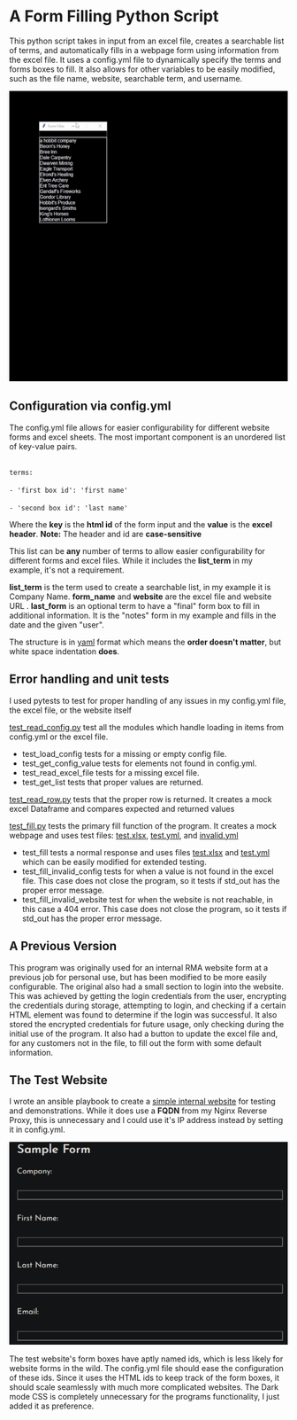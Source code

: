 # A Form Filling Python Script

This python script takes in input from an excel file, creates a searchable list of terms, and automatically fills in a webpage form using information from the excel file. It uses a config.yml file to dynamically specify the terms and forms boxes to fill. It also allows for other variables to be easily modified, such as the file name, website, searchable term, and username.

![Demo video](demo_files/form_filler.gif)

## Configuration via config.yml

The config.yml file allows for easier configurability for different website forms and excel sheets. The most important component is an unordered list of key-value pairs.

```

terms:

- 'first box id': 'first name'

- 'second box id': 'last name'

```

Where the **key** is the **html id** of the form input and the **value** is the **excel header**.
**Note:** The header and id are **case-sensitive**

This list can be **any** number of terms to allow easier configurability for different forms and excel files. While it includes the **list_term** in my example, it's not a requirement.

**list_term** is the term used to create a searchable list, in my example it is Company Name.
**form_name** and **website** are the excel file and website URL .
**last_form** is an optional term to have a "final" form box to fill in additional information. It is the "notes" form in my example and fills in the date and the given "user".

The structure is in [yaml](https://en.wikipedia.org/wiki/YAML) format which means the **order doesn't matter**, but white space indentation **does**.

## Error handling and unit tests
I used pytests to test for proper handling of any issues in my config.yml file, the excel file, or the website itself

[test_read_config.py](/tests/test_read_config.py) test all the modules which handle loading in items from config.yml or the excel file. 
- test_load_config tests for a missing or empty config file.
- test_get_config_value tests for elements not found in config.yml.
- test_read_excel_file tests for a missing excel file.
- test_get_list tests that proper values are returned.

[test_read_row.py](/tests/test_read_row.py) tests that the proper row is returned. It creates a mock excel Dataframe and compares expected and returned values

[test_fill.py](/tests/test_fill.py)  tests the primary fill function of the program. It creates a mock webpage and uses test files: [test.xlsx](/tests/test.xlsx), [test.yml](/tests/test.yml), and [invalid.yml](/tests/invalid.yml)  
- test_fill tests a normal response and uses files [test.xlsx](/tests/test.xlsx) and [test.yml](/tests/test.yml) which can be easily modified for extended testing.
- test_fill_invalid_config tests for when a value is not found in the excel file. This case does not close the program, so it tests if std_out has the proper error message.
- test_fill_invalid_website test for when the website is not reachable, in this case a 404 error. This case does not close the program, so it tests if std_out has the proper error message.

## A Previous Version

This program was originally used for an internal RMA website form at a previous job for personal use, but has been modified to be more easily configurable. The original also had a small section to login into the website. This was achieved by getting the login credentials from the user, encrypting the credentials during storage, attempting to login, and checking if a certain HTML element was found to determine if the login was successful. It also stored the encrypted credentials for future usage, only checking during the initial use of the program. It also had a button to update the excel file and, for any customers not in the file, to fill out the form with some default information.

## The Test Website
I wrote an ansible playbook to create a [simple internal website](demo_files/form.html) for testing and demonstrations. While it does use a **FQDN** from my Nginx Reverse Proxy, this is unnecessary and I could use it's IP address instead by setting it in config.yml.

![Website image](demo_files/website.png)

The test website's form boxes have aptly named ids, which is less likely for website forms in the wild. The config.yml file should ease the configuration of these ids.
Since it uses the HTML ids to keep track of the form boxes, it should scale seamlessly with much more complicated websites.
The Dark mode CSS is completely unnecessary for the programs functionality, I just added it as preference. 